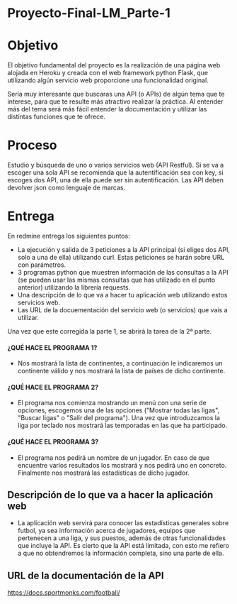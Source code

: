 # Proyecto-Final-LM_Parte-1

# Objetivo

El objetivo fundamental del proyecto es la realización de una página web alojada en Heroku y creada con el web framework python Flask, que utilizando algún servicio web proporcione una funcionalidad original.

Sería muy interesante que buscaras una API (o APIs) de algún tema que te interese, para que te resulte más atractivo realizar la práctica. Al entender más del tema será más fácil entender la documentación y utilizar las distintas funciones que te ofrece.

# Proceso

Estudio y búsqueda de uno o varios servicios web (API Restful). Si se va a escoger una sola API se recomienda que la autentificación sea con key, si escoges dos API, una de ella puede ser sin autentificación. Las API deben devolver json como lenguaje de marcas.

# Entrega

En redmine entrega los siguientes puntos:

- La ejecución y salida de 3 peticiones a la API principal (si eliges dos API, solo a una de ella) utilizando curl. Estas peticiones se harán sobre URL con parámetros.
- 3 programas python que muestren información de las consultas a la API (se pueden usar las mismas consultas que has utilizado en el punto anterior) utilizando la librería requests. 
- Una descripción de lo que va a hacer tu aplicación web utilizando estos servicios web.
- Las URL de la docuementación del servicio web (o servicios) que vais a utilizar.

Una vez que este corregida la parte 1, se abrirá la tarea de la 2ª parte.


#### ¿QUÉ HACE EL PROGRAMA 1?
- Nos mostrará la lista de continentes, a continuación le indicaremos un continente válido y nos mostrará la lista de países de dicho continente.

#### ¿QUÉ HACE EL PROGRAMA 2?
- El programa nos comienza mostrando un menú con una serie de opciones, escogemos una de las opciones ("Mostrar todas las ligas", "Buscar ligas" o "Salir del programa"). Una vez que introduzcamos la liga por teclado nos mostrará las temporadas en las que ha participado.

#### ¿QUÉ HACE EL PROGRAMA 3?
- El programa nos pedirá un nombre de un jugador. En caso de que encuentre varios resultados los mostrará y nos pedirá uno en concreto. Finalmente nos mostrará las estadísticas de dicho jugador.

## Descripción de lo que va a hacer la aplicación web
- La aplicación web servirá para conocer las estadísticas generales sobre futbol, ya sea información acerca de jugadores, equipos que pertenecen a una liga, y sus puestos, además de otras funcionalidades que incluye la API. Es cierto que la API está limitada, con esto me refiero a que no obtendremos la información completa, sino una parte de ella.


## URL de la documentación de la API
https://docs.sportmonks.com/football/
